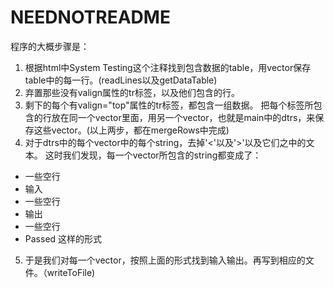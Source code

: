 NEEDNOTREADME
==============================
程序的大概步骤是：

1. 根据html中System Testing这个注释找到包含数据的table，用vector保存table中的每一行。(readLines以及getDataTable)
2. 弃置那些没有valign属性的tr标签，以及他们包含的行。
3. 剩下的每个有valign="top"属性的tr标签，都包含一组数据。 把每个标签所包含的行放在同一个vector里面，用另一个vector，也就是main中的dtrs，来保存这些vector。(以上两步，都在mergeRows中完成)
4. 对于dtrs中的每个vector中的每个string，去掉'&lt;'以及'&gt;'以及它们之中的文本。 这时我们发现，每一个vector所包含的string都变成了：

* 一些空行
* 输入
* 一些空行
* 输出
* 一些空行
* Passed
这样的形式


5. 于是我们对每一个vector，按照上面的形式找到输入输出。再写到相应的文件。（writeToFile)
